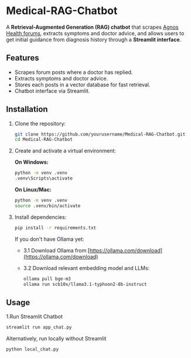 # Medical-RAG-Chatbot

A **Retrieval-Augmented Generation (RAG) chatbot** that scrapes [Agnos Health forums](https://www.agnoshealth.com/forums), extracts symptoms and doctor advice, and allows users to get initial guidance from diagnosis history through a **Streamlit interface**.

## Features

- Scrapes forum posts where a doctor has replied.
- Extracts symptoms and doctor advice.
- Stores each posts in a vector database for fast retrieval.
- Chatbot interface via Streamlit.

## Installation

1. Clone the repository:
   ```bash
   git clone https://github.com/yourusername/Medical-RAG-Chatbot.git
   cd Medical-RAG-Chatbot
   ```

2. Create and activate a virtual environment:

    **On Windows:**
    
    ```bash
    python -m venv .venv
    .venv\Scripts\activate
    ```

    **On Linux/Mac:**
    
    ```bash
    python -m venv .venv
    source .venv/bin/activate
    ```

3. Install dependencies:
    
    ```bash
    pip install -r requirements.txt
    ```
    
    If you don't have Ollama yet:

    - 3.1 Download Ollama from [https://ollama.com/download](https://ollama.com/download)

    - 3.2 Download relevant embedding model and LLMs:

        ```bash
        ollama pull bge-m3
        ollama run scb10x/llama3.1-typhoon2-8b-instruct
        ```

## Usage
1.Run Streamlit Chatbot
   ```bash
   streamlit run app_chat.py
   ```
   Alternatively, run locally without Streamlit
   ```bash
   python local_chat.py
   ```





